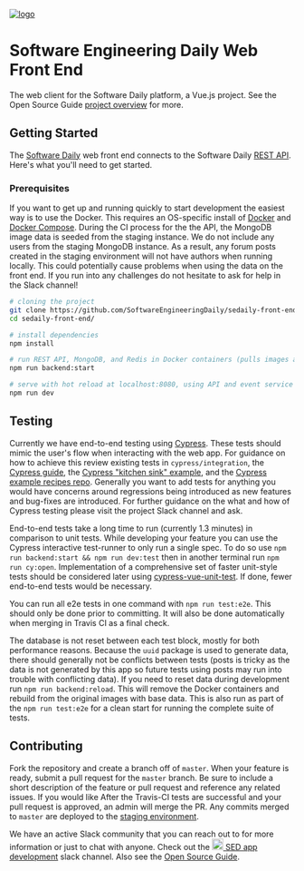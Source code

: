 [![logo](https://i.imgur.com/3OtP3p8.png)](https://softwareengineeringdaily.com/)

# Software Engineering Daily Web Front End

The web client for the Software Daily platform, a Vue.js project. See the Open Source Guide [project overview](https://softwareengineeringdaily.github.io/High_Level/project_description/) for more.

## Getting Started

The [Software Daily](https://www.softwaredaily.com) web front end connects to the Software Daily [REST API](https://github.com/SoftwareEngineeringDaily/software-engineering-daily-api). Here's what you'll need to get started.

### Prerequisites

If you want to get up and running quickly to start development the easiest way is to use the Docker. This requires an OS-specific install of [Docker](https://docs.docker.com/install/) and [Docker Compose](https://docs.docker.com/compose/install/#prerequisites). During the CI process for the the API, the MongoDB image data is seeded from the staging instance. We do not include any users from the staging MongoDB instance. As a result, any forum posts created in the staging environment will not have authors when running locally. This could potentially cause problems when using the data on the front end. If you run into any challenges do not hesitate to ask for help in the Slack channel! 

``` bash
# cloning the project
git clone https://github.com/SoftwareEngineeringDaily/sedaily-front-end.git
cd sedaily-front-end/

# install dependencies
npm install

# run REST API, MongoDB, and Redis in Docker containers (pulls images and runs containers with docker-compose)
npm run backend:start

# serve with hot reload at localhost:8080, using API and event service API running locally
npm run dev
```

## Testing
Currently we have end-to-end testing using [Cypress](). These tests should mimic the user's flow when interacting with the web app. For guidance on how to achieve this review existing tests in `cypress/integration`, the [Cypress guide](https://docs.cypress.io/guides), the [Cypress "kitchen sink" example](https://github.com/cypress-io/cypress-example-kitchensink), and the [Cypress example recipes repo](https://github.com/cypress-io/cypress-example-recipes). Generally you want to add tests for anything you would have concerns around regressions being introduced as new features and bug-fixes are introduced. For further guidance on the what and how of Cypress testing please visit the project Slack channel and ask.

End-to-end tests take a long time to run (currently 1.3 minutes) in comparison to unit tests. While developing your feature you can use the Cypress interactive test-runner to only run a single spec. To do so use `npm run backend:start && npm run dev:test` then in another terminal run `npm run cy:open`. Implementation of a comprehensive set of faster unit-style tests should be considered later using [cypress-vue-unit-test](https://github.com/bahmutov/cypress-vue-unit-test). If done, fewer end-to-end tests would be necessary.

You can run all e2e tests in one command with `npm run test:e2e`. This should only be done prior to committing. It will also be done automatically when merging in Travis CI as a final check.

The database is not reset between each test block, mostly for both performance reasons. Because the `uuid` package is used to generate data, there should generally not be conflicts between tests (posts is tricky as the data is not generated by this app so future tests using posts may run into trouble with conflicting data). If you need to reset data during development run `npm run backend:reload`. This will remove the Docker containers and rebuild from the original images with base data. This is also run as part of the `npm run test:e2e` for a clean start for running the complete suite of tests.

## Contributing
Fork the repository and create a branch off of `master`. When your feature is ready, submit a pull request for the `master` branch. Be sure to include a short description of the feature or pull request and reference any related issues. If you would like After the Travis-CI tests are successful and your pull request is approved, an admin will merge the PR. Any commits merged to `master` are deployed to the [staging environment](https://sedaily-frontend-staging.herokuapp.com).

We have an active Slack community that you can reach out to for more information or just to chat with anyone. Check out the [<img src="https://upload.wikimedia.org/wikipedia/commons/7/76/Slack_Icon.png" alt="Slack Channel" width="20px"/> SED app development](https://softwaredaily.slack.com/app_redirect?channel=sed_app_development) slack channel. Also see the [Open Source Guide](https://softwareengineeringdaily.github.io/).
